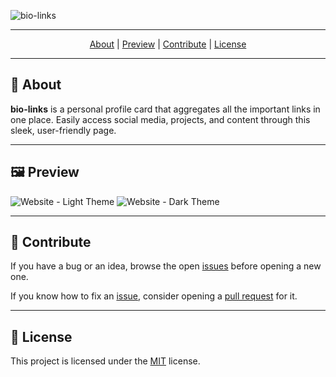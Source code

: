 ![bio-links](https://socialify.git.ci/noowz/bio-links/image?description=1&forks=1&issues=1&language=1&name=1&owner=1&pattern=Solid&pulls=1&stargazers=1&theme=Auto)

---

<p align="center">
 <a href="#-about">About</a> |
 <a href="#%EF%B8%8F-preview">Preview</a> |
 <a href="#-contribute">Contribute</a> |
 <a href="#-license">License</a>
</p>

---

## **📙 About**

**bio-links** is a personal profile card that aggregates all the important links in one place. Easily access social media, projects, and content through this sleek, user-friendly page.

---

## **🖼️ Preview**

![Website - Light Theme](https://i.imgur.com/OworV3w.jpeg)
![Website - Dark Theme](https://i.imgur.com/QIUUbwR.jpeg)

---

## 🐛 **Contribute**

If you have a bug or an idea, browse the open [issues](https://github.com/noowz/bio-links/issues) before opening a new one.

If you know how to fix an [issue](https://github.com/noowz/bio-links/issues), consider opening a [pull request](https://github.com/noowz/bio-links/pulls) for it.

---

## 📝 **License**

This project is licensed under the [MIT](./LICENSE) license.
